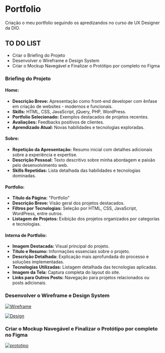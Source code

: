 
# Portfolio

Criação o meu portfolio seguindo os apredizandos no curso de UX Designer da DIO.

## TO DO LIST

- Criar o Briefing do Projeto
- Desenvolver o Wireframe e Design System  
- Criar o Mockup Navegável e Finalizar o Protótipo por completo no Figma

### Briefing do Projeto

#### Home:
- **Descrição Breve:** Apresentação como front-end developer com ênfase em criação de websites - modernos e funcionais.
- **Skills:** HTML, CSS, JavaScript, jQuery, PHP, WordPress.
- **Portfolio Selecionado:** Exemplos destacados de projetos recentes.
- **Avaliações:** Feedbacks positivos de clientes.
- **Aprendizado Atual:** Novas habilidades e tecnologias exploradas.

#### Sobre:
- **Repetição da Apresentação:** Resumo inicial com detalhes adicionais sobre a experiência e expertise.
- **Descrição Pessoal:** Texto descritivo sobre minha abordagem e paixão pelo desenvolvimento web.
- **Skills Repetidas:** Lista detalhada das habilidades e tecnologias dominadas.

#### Portfolio:
- **Título da Página:** "Portfolio"
- **Descrição Breve:** Visão geral dos projetos destacados.
- **Filtros por Tecnologias:** Seleção por HTML, CSS, JavaScript, WordPress, entre outros.
- **Listagem de Projetos:** Exibição dos projetos organizados por categorias e tecnologias.

#### Interna de Portfolio:
- **Imagem Destacada:** Visual principal do projeto.
- **Título e Resumo:** Informações essenciais sobre o projeto.
- **Descrição Detalhada:** Explicação mais aprofundada do processo e soluções implementadas.
- **Tecnologias Utilizadas:** Listagem detalhada das tecnologias aplicadas.
- **Imagem da Tela:** Captura completa do layout do site.
- **Links para Outros Posts:** Navegação para projetos relacionados ou posts adicionais.

### Desenvolver o Wireframe e Design System

[![Wireframe](https://img.shields.io/badge/wireframe-2c2c2c?style=for-the-badge&logo=figma)](https://www.figma.com/design/JL8vMPinWMmX9ZHOSZBUCW/Meu-Portfolio?node-id=1-4&t=twaSYYbuAkBgLfa4-0)

[![Design](https://img.shields.io/badge/design_System-2c2c2c?style=for-the-badge&logo=figma)](https://www.figma.com/design/JL8vMPinWMmX9ZHOSZBUCW/Meu-Portfolio?node-id=50-139&t=cH28kBtU0gpTn1CY-1)

### Criar o Mockup Navegável e Finalizar o Protótipo por completo no Figma

[![prototipo](https://img.shields.io/badge/protótipo-2c2c2c?style=for-the-badge&logo=figma)](https://www.figma.com/proto/JL8vMPinWMmX9ZHOSZBUCW/Meu-Portfolio?page-id=66%3A458&node-id=137-1570&viewport=743%2C365%2C0.5&t=T50gvpyPL03TMWqk-1&scaling=scale-down&content-scaling=fixed)

